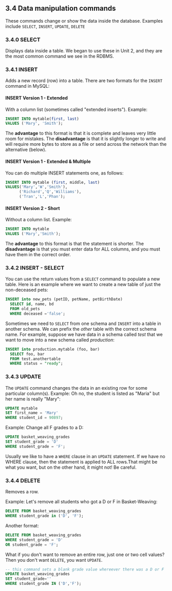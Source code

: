## 3.4 Data manipulation commands
These commands change or show the data inside the database. Examples include ```SELECT```, ```INSERT```, ```UPDATE```, ```DELETE```
### 3.4.0 SELECT
Displays data inside a table. We began to use these in Unit 2, and they are the most common command we see in the RDBMS.
### 3.4.1 INSERT
Adds a new record (row) into a table. There are two formats for the ```INSERT``` command in MySQL:

#### INSERT Version 1 - Extended
With a column list (sometimes called "extended inserts"). Example:
```sql
INSERT INTO mytable(first, last) 
VALUES ('Mary', 'Smith');
```
The **advantage** to this format is that it is complete and leaves very little room for mistakes. The **disadvantage** is that it is slightly longer to write and will require more bytes to store as a file or send across the network than the alternative (below).
#### INSERT Version 1 - Extended & Multiple 
You can do multiple INSERT statements one, as follows:
```sql
INSERT INTO mytable (first, middle, last) 
VALUES('Mary','W','Smith'),
      ('Richard','Q','Williams'),
      ('Tran','L','Phan');
```
#### INSERT Version 2 - Short
Without a column list. Example:
```sql
INSERT INTO mytable 
VALUES ('Mary','Smith');
```
The **advantage** to this format is that the statement is shorter. The **disadvantage** is that you must enter data for ALL columns, and you must have them in the correct order. 

### 3.4.2 INSERT - SELECT
You can use the return values from a ```SELECT``` command to populate a new table. Here is an example where we want to create a new table of just the non-deceased pets:

```sql
INSERT into new_pets (petID, petName, petBirthDate) 
  SELECT id, name, bd 
  FROM old_pets
  WHERE deceased ='false';
```
Sometimes we need to ```SELECT``` from one schema and ```INSERT``` into a table in another schema. We can prefix the *other* table with the correct schema name. For example, suppose we have data in a schema called *test* that we want to move into a new schema called *production*:
```sql
INSERT into production.mytable (foo, bar)
  SELECT foo, bar
  FROM test.anothertable
  WHERE status = "ready";
```
### 3.4.3 UPDATE 
The ```UPDATE``` command changes the data in an existing row for some particular column(s). 
Example: Oh no, the student is listed as "Maria" but her name is really "Mary":
```sql
UPDATE mytable 
SET first_name = 'Mary'
WHERE student_id = 90897;
```
Example: Change all F grades to a D:
```sql
UPDATE basket_weaving_grades 
SET student_grade = 'D'
WHERE student_grade = 'F';
```
Usually we like to have a ```WHERE``` clause in an ```UPDATE``` statement. If we have no WHERE clause, then the statement is applied to ALL rows.That might be what you want, but on the other hand, it might not! Be careful.
### 3.4.4 DELETE
Removes a row. 

Example: Let's remove all students who got a D or F in Basket-Weaving:
```sql
DELETE FROM basket_weaving_grades
WHERE student_grade in ('D', 'F');
```
Another format:
```sql
DELETE FROM basket_weaving_grades
WHERE student_grade = 'D'
OR student_grade = 'F';
```
What if you don't want to remove an entire row, just one or two cell values? Then you don't want ```DELETE```, you want ```UPDATE```.

```sql
-- this command sets a blank grade value whereever there was a D or F
UPDATE basket_weaving_grades
SET student_grade=''
WHERE student_grade IN ('D','F');
```
